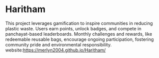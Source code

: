 # Haritham
This project leverages gamification to inspire communities in reducing plastic waste. Users earn points, unlock badges, and compete in panchayat-based leaderboards. Monthly challenges and rewards, like redeemable reusable bags, encourage ongoing participation, fostering community pride and environmental responsibility.
website:https://merlyn2004.github.io/Haritham/
